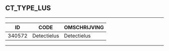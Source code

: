 ## CT_TYPE_LUS

***

|ID                              	|CODE          	|OMSCHRIJVING|
|------                          	|----          	|-----    |
|340572|Detectielus|Detectielus|


***
